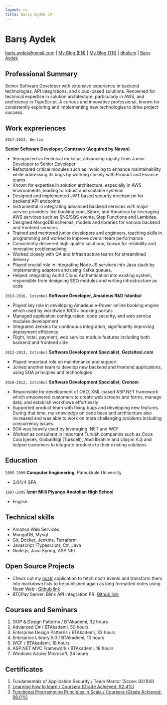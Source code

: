 ```yaml
---
layout: cv
title: Barış Aydek CV
---
```

# Barış Aydek

<div id="webaddress">
<a href="mailto:baris.aydek@gmail.com">baris.aydek@gmail.com</a>
|
<a href="https://dhalsim.github.io/en">My Blog (EN)</a>
|
<a href="https://dhalsim.github.io">My Blog (TR)</a>
|
<i class="fa fa-github"></i> <a href="http://github.com/dhalsim">dhalsim</a>
|
<i class="fa fa-linkedin"></i> <a href="https://www.linkedin.com/in/baris-aydek-39352325">Barış Aydek</a>
</div>

## Professional Summary

Senior Software Developer with extensive experience in backend technologies, API integrations, and
cloud-based solutions. Renowned for technical expertise in solution architecture, particularly in AWS,
and proficiency in TypeScript. A curious and innovative professional, known for consistently exploring
and implementing new technologies to drive project success.

## Work expreriences

`2017-2023, Berlin`

**Senior Software Developer, Comtravo (Acquired by Navan)**

* Recognized as technical rockstar, advancing rapidly from Junior Developer to Senior Developer
* Refactored critical modules such as invoicing to enhance maintainability while addressing its bugs by working closely with Product and Finance teams
* Known for expertise in solution architecture, especially in AWS environments, leading to robust and scalable systems
* Designed and implemented JWT based security mechanism for backend API endpoints
* Instrumental in integrating advanced backend services with major service providers like booking.com, Sabre, and Amadeus by leveraging AWS services such as SNS/SQS events, Step Functions and Lambdas.
* Designed MongoDB schemas, models and libraries for various backend and frontend services
* Trained and mentored junior developers and engineers, teaching skills in programming and worked to improve overall team performance
* Consistently delivered high-quality solutions, known for reliability and innovative problemsolving
* Worked closely with QA and Infrastructure teams for streamlined delivery
* Played crucial role in integrating Node.JS services into Java stack by implementing adaptors and using Kafka queues.
* Helped integrating Auth0 Cloud Authentication into existing system, responsible from designing SSO modules and writing infrastructure as code

`2013-2016, Istanbul`
**Software Developer, Amadeus R&D Istanbul**

* Played key role in developing Amadeus e-Power online booking engine which used by worldwide 1000+ booking portals
* Managed application configuration, code security, and web service modules development
* Integrated Jenkins for continuous integration, significantly improving deployment efficiency
* Flight, hotel, payment, web service module features including both backend and frontend side

`2012-2013, Istanbul`
**Software Development Specialist, Gezisitesi.com**

* Played important role on maintenance and support
* Joined another team to develop new backend and frontend applications, using SOA principles and technologies

`2010-2012, Istanbul`
**Software Development Specialist, Cronom**

* Responsible for development of OttO, XML-based ASP.NET framework which empowered customers to create web screens and forms, manage data, and establish workflows effortlessly
* Supported product team with fixing bugs and developing new features. During that time, my knowledge on code base and architecture also increased and was able to work on more challenging problems including concurrency issues
* SOA was heavily used by leveraging .NET and WCF
* Worked as consultant in important Turkish companies such as Coca Cola İçecek, GlobalBilgi (Turkcell), Abdi İbrahim and Ulaşım A.Ş and helped customers to integrate products to their existing solutions

## Education

`2005-2009`
**Computer Engineering**, Pamukkale University 

* 3.04/4 GPA

`1997-2005`
**İzmir Milli Piyango Anatolian High School**

* English

## Technical skills

* Amazon Web Services
* MongoDB, Mysql
* Git, Docker, Jenkins, Terraform
* Javascript (Typescript), C#, Java
* Node.js, Java Spring, ASP.NET

## Open Source Projects

* Check out my [nostr](https://nostr.com/) application to fetch nostr events and transform them into markdown lists to be published again as long formatted notes using Nostr Web : [Github link](https://github.com/dhalsim/nostr-hightlights-to-note)
* BTCPay Server: Blink API integration PR: [Github link](https://github.com/btcpayserver/BTCPayServer.Lightning/pull/151)

## Courses and Seminars

1. OOP & Design Patterns / BTAkademi, 32 hours
1. Advanced C# / BTAkademi, 50 hours
1. Enterprise Design Patterns / BTAkademi, 32 hours
1. Enterprice Library 5.0 / BTAkademi, 10 hours
1. WCF / BTAkademi, 18 hours
1. ASP.NET MVC Framework / BTAkademi, 18 hours
1. Windows Azure/ Microsoft, 24 hours

## Certificates

1. Fundamentals of Application Security / Team Mentor (Score: 92/100)
1. [Learning how to learn / Coursera (Grade Achieved: 92.4%)](https://www.coursera.org/account/accomplishments/records/4FKFYFV5643W)
1. [Functional Programming Principles in Scala / Coursera (Grade Achieved: 96.0%)](https://www.coursera.org/account/accomplishments/records/TNQK6WGCUZET)
